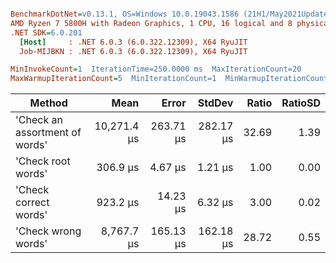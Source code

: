 ``` ini

BenchmarkDotNet=v0.13.1, OS=Windows 10.0.19043.1586 (21H1/May2021Update)
AMD Ryzen 7 5800H with Radeon Graphics, 1 CPU, 16 logical and 8 physical cores
.NET SDK=6.0.201
  [Host]     : .NET 6.0.3 (6.0.322.12309), X64 RyuJIT
  Job-MIJBKN : .NET 6.0.3 (6.0.322.12309), X64 RyuJIT

MinInvokeCount=1  IterationTime=250.0000 ms  MaxIterationCount=20  
MaxWarmupIterationCount=5  MinIterationCount=1  MinWarmupIterationCount=1  

```
|                         Method |        Mean |     Error |    StdDev | Ratio | RatioSD |
|------------------------------- |------------:|----------:|----------:|------:|--------:|
| &#39;Check an assortment of words&#39; | 10,271.4 μs | 263.71 μs | 282.17 μs | 32.69 |    1.39 |
|             &#39;Check root words&#39; |    306.9 μs |   4.67 μs |   1.21 μs |  1.00 |    0.00 |
|          &#39;Check correct words&#39; |    923.2 μs |  14.23 μs |   6.32 μs |  3.00 |    0.02 |
|            &#39;Check wrong words&#39; |  8,767.7 μs | 165.13 μs | 162.18 μs | 28.72 |    0.55 |
